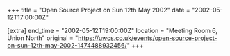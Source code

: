 +++
title = "Open Source Project on Sun 12th May 2002"
date = "2002-05-12T17:00:00Z"

[extra]
end_time = "2002-05-12T19:00:00Z"
location = "Meeting Room 6, Union North"
original = "https://uwcs.co.uk/events/open-source-project-on-sun-12th-may-2002-1474488932456/"
+++



